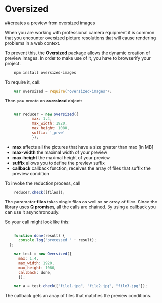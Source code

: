 # Oversized
##creates a preview  from oversized images


When you are working with professional camera equipment it is common that you encounter oversized picture resolutions that will cause rendering problems in a web context.

To prevent this, the **Oversized** package allows the dynamic creation of preview images.
In order to make use of it, you have to browserify your project.


```html
	npm install oversized-images
```

To require it, call: 
 
```javascript
	var oversized = require("oversized-images");
```

Then you create an **oversized** object:

```javascript
	
	var reducer = new oversized({
	  		max: 1.4,
  			max_width: 1920,
  			max_height: 1080,
  			suffix: '_prvw'
  			});
```

- **max** 			affects all the pictures that have a size greater than max [in MB]
- **max-width**   	the maximal width of your preview
- **max-height**   	the maximal height of your preview
- **suffix**		allows you to define the preview suffix
- **callback**      callback function, receives the array of files that suffix the preview condition


To invoke the reduction process, call

```javascript
	reducer.check([files]);
```

The parameter **files** takes single files as well as an array of files.
Since the library uses **<a href = "https://github.com/kriskowal/q">Q</a> promises**, all the calls are chained.
By using a callback you can use it asynchronously.
   
So your call might look like this:   

```javascript
  
    function done(result) {
      console.log("processed " + result);
  };

	var test = new Oversized({
	  max: 1.4,
	  max_width: 1920,
	  max_height: 1080,
	  callback: done,
	  });

	var a = test.check(["file1.jpg", "file2.jpg", "file3.jpg"]);
```   
   
The callback gets an array of files that matches the preview conditions.

